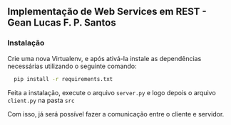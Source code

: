 ## Implementação de Web Services em REST - Gean Lucas F. P. Santos

### Instalação

Crie uma nova Virtualenv, e após ativá-la instale as dependências necessárias utilizando o seguinte comando:

```bash
  pip install -r requirements.txt
```

Feita a instalação, execute o arquivo `server.py` e logo depois o arquivo `client.py` na pasta `src` 

Com isso, já será possível fazer a comunicação entre o cliente e servidor.